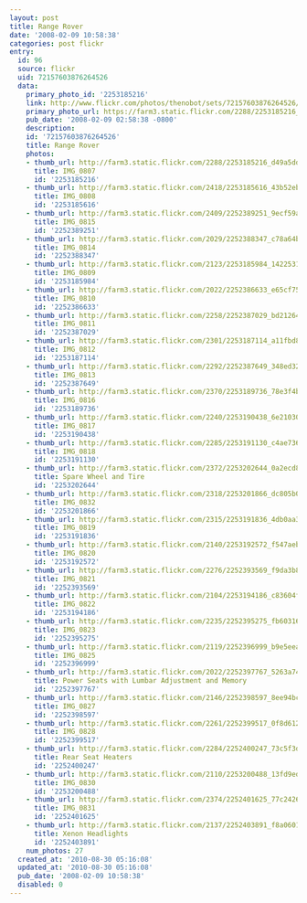 ```yaml
---
layout: post
title: Range Rover
date: '2008-02-09 10:58:38'
categories: post flickr
entry:
  id: 96
  source: flickr
  uid: 72157603876264526
  data:
    primary_photo_id: '2253185216'
    link: http://www.flickr.com/photos/thenobot/sets/72157603876264526/
    primary_photo_url: https://farm3.static.flickr.com/2288/2253185216_d49a5dd0b6_m.jpg
    pub_date: '2008-02-09 02:58:38 -0800'
    description: 
    id: '72157603876264526'
    title: Range Rover
    photos:
    - thumb_url: http://farm3.static.flickr.com/2288/2253185216_d49a5dd0b6_s.jpg
      title: IMG_0807
      id: '2253185216'
    - thumb_url: http://farm3.static.flickr.com/2418/2253185616_43b52eb2ff_s.jpg
      title: IMG_0808
      id: '2253185616'
    - thumb_url: http://farm3.static.flickr.com/2409/2252389251_9ecf59a011_s.jpg
      title: IMG_0815
      id: '2252389251'
    - thumb_url: http://farm3.static.flickr.com/2029/2252388347_c78a64b4a9_s.jpg
      title: IMG_0814
      id: '2252388347'
    - thumb_url: http://farm3.static.flickr.com/2123/2253185984_14225311d0_s.jpg
      title: IMG_0809
      id: '2253185984'
    - thumb_url: http://farm3.static.flickr.com/2022/2252386633_e65cf75c77_s.jpg
      title: IMG_0810
      id: '2252386633'
    - thumb_url: http://farm3.static.flickr.com/2258/2252387029_bd21264276_s.jpg
      title: IMG_0811
      id: '2252387029'
    - thumb_url: http://farm3.static.flickr.com/2301/2253187114_a11fbd8756_s.jpg
      title: IMG_0812
      id: '2253187114'
    - thumb_url: http://farm3.static.flickr.com/2292/2252387649_348ed32c2b_s.jpg
      title: IMG_0813
      id: '2252387649'
    - thumb_url: http://farm3.static.flickr.com/2370/2253189736_78e3f4b4f8_s.jpg
      title: IMG_0816
      id: '2253189736'
    - thumb_url: http://farm3.static.flickr.com/2240/2253190438_6e21030776_s.jpg
      title: IMG_0817
      id: '2253190438'
    - thumb_url: http://farm3.static.flickr.com/2285/2253191130_c4ae7362ed_s.jpg
      title: IMG_0818
      id: '2253191130'
    - thumb_url: http://farm3.static.flickr.com/2372/2253202644_0a2ecd87be_s.jpg
      title: Spare Wheel and Tire
      id: '2253202644'
    - thumb_url: http://farm3.static.flickr.com/2318/2253201866_dc805b0657_s.jpg
      title: IMG_0832
      id: '2253201866'
    - thumb_url: http://farm3.static.flickr.com/2315/2253191836_4db0aa3dd7_s.jpg
      title: IMG_0819
      id: '2253191836'
    - thumb_url: http://farm3.static.flickr.com/2140/2253192572_f547aebdae_s.jpg
      title: IMG_0820
      id: '2253192572'
    - thumb_url: http://farm3.static.flickr.com/2276/2252393569_f9da3b8f17_s.jpg
      title: IMG_0821
      id: '2252393569'
    - thumb_url: http://farm3.static.flickr.com/2104/2253194186_c83604f0bc_s.jpg
      title: IMG_0822
      id: '2253194186'
    - thumb_url: http://farm3.static.flickr.com/2235/2252395275_fb60316e0d_s.jpg
      title: IMG_0823
      id: '2252395275'
    - thumb_url: http://farm3.static.flickr.com/2119/2252396999_b9e5eeaee3_s.jpg
      title: IMG_0825
      id: '2252396999'
    - thumb_url: http://farm3.static.flickr.com/2022/2252397767_5263a74831_s.jpg
      title: Power Seats with Lumbar Adjustment and Memory
      id: '2252397767'
    - thumb_url: http://farm3.static.flickr.com/2146/2252398597_8ee94bc010_s.jpg
      title: IMG_0827
      id: '2252398597'
    - thumb_url: http://farm3.static.flickr.com/2261/2252399517_0f8d612b2e_s.jpg
      title: IMG_0828
      id: '2252399517'
    - thumb_url: http://farm3.static.flickr.com/2284/2252400247_73c5f3d581_s.jpg
      title: Rear Seat Heaters
      id: '2252400247'
    - thumb_url: http://farm3.static.flickr.com/2110/2253200488_13fd9edc2a_s.jpg
      title: IMG_0830
      id: '2253200488'
    - thumb_url: http://farm3.static.flickr.com/2374/2252401625_77c2426994_s.jpg
      title: IMG_0831
      id: '2252401625'
    - thumb_url: http://farm3.static.flickr.com/2137/2252403891_f8a0601168_s.jpg
      title: Xenon Headlights
      id: '2252403891'
    num_photos: 27
  created_at: '2010-08-30 05:16:08'
  updated_at: '2010-08-30 05:16:08'
  pub_date: '2008-02-09 10:58:38'
  disabled: 0
---
```

